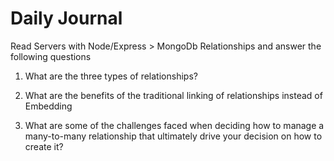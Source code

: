 # Daily Journal
Read Servers with Node/Express > MongoDb Relationships and answer the following questions
1. What are the three types of relationships?

2. What are the benefits of the traditional linking of relationships instead of Embedding

3. What are some of the challenges faced when deciding how to manage a many-to-many relationship that ultimately drive your decision on how to create it?